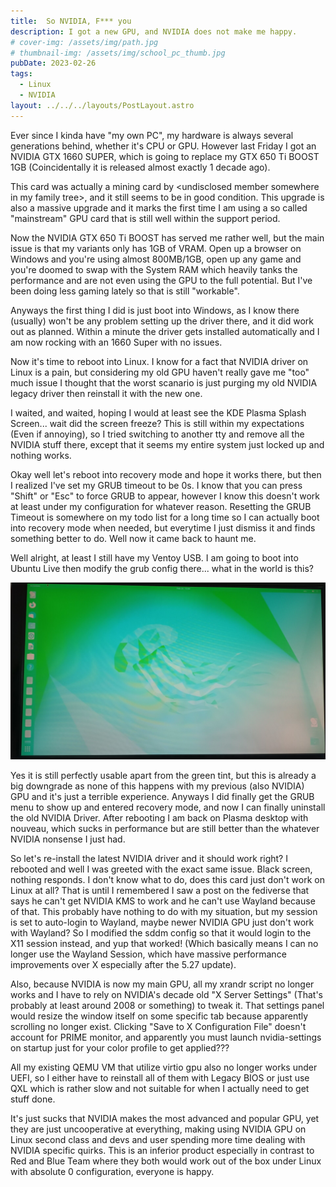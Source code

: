 ```yaml
---
title:  So NVIDIA, F*** you
description: I got a new GPU, and NVIDIA does not make me happy.
# cover-img: /assets/img/path.jpg
# thumbnail-img: /assets/img/school_pc_thumb.jpg
pubDate: 2023-02-26
tags:
  - Linux
  - NVIDIA
layout: ../../../layouts/PostLayout.astro
---
```


Ever since I kinda have "my own PC", my hardware is always several generations behind, whether it's CPU or GPU.
However last Friday I got an NVIDIA GTX 1660 SUPER, which is going to replace my GTX 650 Ti BOOST 1GB (Coincidentally it is released almost exactly 1 decade ago).

This card was actually a mining card by &lt;undisclosed member somewhere in my family tree>, and it still seems to be in good condition.
This upgrade is also a massive upgrade and it marks the first time I am using a so called "mainstream" GPU card that is still well within the support period.

Now the NVIDIA GTX 650 Ti BOOST has served me rather well, but the main issue is that my variants only has 1GB of VRAM. Open up a browser on Windows and you're using almost 800MB/1GB, open up any game and you're doomed to swap with the System RAM which heavily tanks the performance and are not even using the GPU to the full potential. But I've been doing less gaming lately so that is still "workable".

Anyways the first thing I did is just boot into Windows, as I know there (usually) won't be any problem setting up the driver there, and it did work out as planned. Within a minute the driver gets installed automatically and I am now rocking with an 1660 Super with no issues.

Now it's time to reboot into Linux. I know for a fact that NVIDIA driver on Linux is a pain, but considering my old GPU haven't really gave me "too" much issue I thought that the worst scanario is just purging my old NVIDIA legacy driver then reinstall it with the new one.

I waited, and waited, hoping I would at least see the KDE Plasma Splash Screen... wait did the screen freeze?
This is still within my expectations (Even if annoying), so I tried switching to another tty and remove all the NVIDIA stuff there, except that it seems my entire system just locked up and nothing works.

Okay well let's reboot into recovery mode and hope it works there, but then I realized I've set my GRUB timeout to be 0s. I know that you can press "Shift" or "Esc" to force GRUB to appear, however I know this doesn't work at least under my configuration for whatever reason. Resetting the GRUB Timeout is somewhere on my todo list for a long time so I can actually boot into recovery mode when needed, but everytime I just dismiss it and finds something better to do. Well now it came back to haunt me.

Well alright, at least I still have my Ventoy USB. I am going to boot into Ubuntu Live then modify the grub config there... what in the world is this?

![Ubuntu Live Session, with a heavy green tint](ub-glitch.jpeg)

Yes it is still perfectly usable apart from the green tint, but this is already a big downgrade as none of this happens with my previous (also NVIDIA) GPU and it's just a terrible experience. Anyways I did finally get the GRUB menu to show up and entered recovery mode, and now I can finally uninstall the old NVIDIA Driver.
After rebooting I am back on Plasma desktop with nouveau, which sucks in performance but are still better than the whatever NVIDIA nonsense I just had.

So let's re-install the latest NVIDIA driver and it should work right? I rebooted and well I was greeted with the exact same issue. Black screen, nothing responds.
I don't know what to do, does this card just don't work on Linux at all? That is until I remembered I saw a post on the fediverse that says he can't get NVIDIA KMS to work and he can't use Wayland because of that.
This probably have nothing to do with my situation, but my session is set to auto-login to Wayland, maybe newer NVIDIA GPU just don't work with Wayland?
So I modified the sddm config so that it would login to the X11 session instead, and yup that worked! (Which basically means I can no longer use the Wayland Session, which have massive performance improvements over X especially after the 5.27 update).

Also, because NVIDIA is now my main GPU, all my xrandr script no longer works and I have to rely on NVIDIA's decade old "X Server Settings" (That's probably at least around 2008 or something) to tweak it. That settings panel would resize the window itself on some specific tab because apparently scrolling no longer exist. Clicking "Save to X Configuration File" doesn't account for PRIME monitor, and apparently you must launch nvidia-settings on startup just for your color profile to get applied???

All my existing QEMU VM that utilize virtio gpu also no longer works under UEFI, so I either have to reinstall all of them with Legacy BIOS or just use QXL which is rather slow and not suitable for when I actually need to get stuff done.

It's just sucks that NVIDIA makes the most advanced and popular GPU, yet they are just uncooperative at everything, making using NVIDIA GPU on Linux second class and devs and user spending more time dealing with NVIDIA specific quirks. This is an inferior product especially in contrast to Red and Blue Team where they both would work out of the box under Linux with absolute 0 configuration, everyone is happy.
